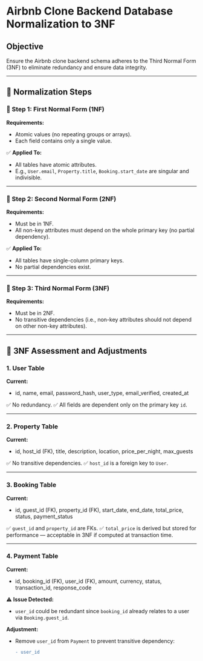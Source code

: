 # Airbnb Clone Backend Database Normalization to 3NF

## Objective
Ensure the Airbnb clone backend schema adheres to the Third Normal Form (3NF) to eliminate redundancy and ensure data integrity.

---

## 🔁 Normalization Steps

### 🔹 Step 1: First Normal Form (1NF)
**Requirements:**
- Atomic values (no repeating groups or arrays).
- Each field contains only a single value.

✅ **Applied To:**
- All tables have atomic attributes.
- E.g., `User.email`, `Property.title`, `Booking.start_date` are singular and indivisible.

---

### 🔸 Step 2: Second Normal Form (2NF)
**Requirements:**
- Must be in 1NF.
- All non-key attributes must depend on the whole primary key (no partial dependency).

✅ **Applied To:**
- All tables have single-column primary keys.
- No partial dependencies exist.

---

### 🔺 Step 3: Third Normal Form (3NF)
**Requirements:**
- Must be in 2NF.
- No transitive dependencies (i.e., non-key attributes should not depend on other non-key attributes).

---

## 💾 3NF Assessment and Adjustments

### 1. **User Table**
**Current:**
- id, name, email, password_hash, user_type, email_verified, created_at

✅ No redundancy.
✅ All fields are dependent only on the primary key `id`.

---

### 2. **Property Table**
**Current:**
- id, host_id (FK), title, description, location, price_per_night, max_guests

✅ No transitive dependencies.
✅ `host_id` is a foreign key to `User`.

---

### 3. **Booking Table**
**Current:**
- id, guest_id (FK), property_id (FK), start_date, end_date, total_price, status, payment_status

✅ `guest_id` and `property_id` are FKs.
✅ `total_price` is derived but stored for performance — acceptable in 3NF if computed at transaction time.

---

### 4. **Payment Table**
**Current:**
- id, booking_id (FK), user_id (FK), amount, currency, status, transaction_id, response_code

⚠️ **Issue Detected:**
- `user_id` could be redundant since `booking_id` already relates to a user via `Booking.guest_id`.

**Adjustment:**
- Remove `user_id` from `Payment` to prevent transitive dependency:
  ```diff
  - user_id
